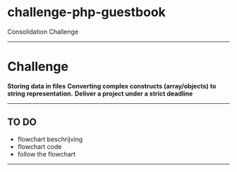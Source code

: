# challenge-php-guestbook
Consolidation Challenge

---

# Challenge

**Storing data in files**
**Converting complex constructs (array/objects) to string representation.**
**Deliver a project under a strict deadline**

---

## TO DO

- flowchart beschrijving
- flowchart code
- follow the flowchart

---







